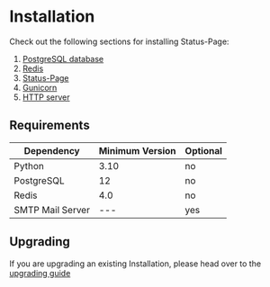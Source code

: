 # Installation

Check out the following sections for installing Status-Page:

1. [PostgreSQL database](1-postgresql.md)
2. [Redis](2-redis.md)
3. [Status-Page](3-status-page.md)
4. [Gunicorn](4-gunicorn.md)
5. [HTTP server](5-http-server.md)

## Requirements
| Dependency       | Minimum Version | Optional |
|------------------|-----------------|----------|
| Python           | 3.10            | no       |
| PostgreSQL       | 12              | no       |
| Redis            | 4.0             | no       |
| SMTP Mail Server | ---             | yes      |

## Upgrading
If you are upgrading an existing Installation, please head over to the [upgrading guide](./upgrading.md)
